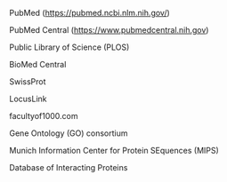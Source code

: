 PubMed (https://pubmed.ncbi.nlm.nih.gov/)

PubMed Central (https://www.pubmedcentral.nih.gov)

Public Library of Science (PLOS)

BioMed Central 

SwissProt

LocusLink

facultyof1000.com

Gene Ontology (GO) consortium

Munich Information Center for Protein SEquences (MIPS)

Database of Interacting Proteins

